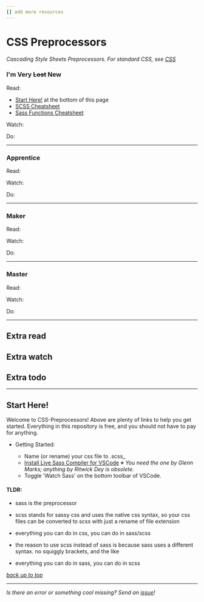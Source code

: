 ```yaml
---
[] add more resources
---
```


# CSS Preprocessors
_Cascading Style Sheets Preprocessors. For standard CSS, see [CSS](https://github.com/octoshrimpy/learn/blob/main/web/frontend/CSS.md)_

### I'm Very ~~Lost~~ New

Read:
* [Start Here!](#start-here) at the bottom of this page
* [SCSS Cheatsheet](https://dev.to/finallynero/scss-cheatsheet-7g6)
* [Sass Functions Cheatsheet](https://cheatography.com/hamidyfine/cheat-sheets/sass-functions/)
 
Watch:

Do:

---

### Apprentice

Read:

Watch:

Do:

---

### Maker

Read:

Watch:

Do:

---

### Master

Read: 

Watch: 

Do: 

---

## Extra read

## Extra watch

## Extra todo

---

## Start Here!
Welcome to CSS-Preprocessors! Above are plenty of links to help you get started.
Everything in this repository is free, and you should not have to pay for anything. 

* Getting Started:

  * Name (or rename) your css file to .scss_
  * [Install Live Sass Compiler for VSCode](https://marketplace.visualstudio.com/items?itemName=glenn2223.live-sass) ※
    *You need the one by Glenn Marks; anything by Ritwick Dey is obsolete.*
  * Toggle 'Watch Sass' on the bottom toolbar of VSCode.
  
#### TLDR:

* sass is the preprocessor

* scss stands for sassy css and uses the native css syntax, so your css files can be converted to scss with just a rename of file extension

* everything you can do in css, you can do in sass/scss

* the reason to use scss instead of sass is because sass uses a different syntax. no squiggly brackets, and the like

* everything you can do in sass, you can do in scss

_[back up to top](#css-preprocessors)_

---

_Is there an error or something cool missing? Send an [issue](https://github.com/octoshrimpy/learn/issues/new)!_
